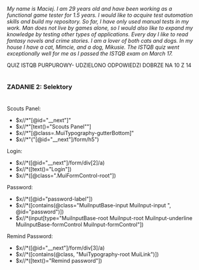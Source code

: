 
*My name is Maciej. I am 29 years old and have been working as a functional game tester for 1.5 years. I would like to acquire test automation skills and build my repository. So far, I have only used manual tests in my work. Man does not live by games alone, so I would also like to expand my knowledge by testing other types of applications.
Every day I like to read fantasy novels and crime stories. I am a lover of both cats and dogs. In my house I have a cat, Mimcie, and a dog, Mikusie.
The ISTQB quiz went exceptionally well for me as I passed the ISTQB exam on March 17.*


QUIZ ISTQB PURPUROWY- UDZIELONO ODPOWIEDZI DOBRZE NA 10 Z 14

# <h3>ZADANIE 2: Selektory
#
Scouts Panel:

* $x//*"[@id="__next"]"
* $x//*"[text()="Scouts Panel""]
* $x//*"[@class=.MuiTypography-gutterBottom]"
* $x//*"("[@id="__next"]/form/h5")

Login: 

* $x//*([@id="__next"]/form/div[2]/a)
* $x//*([text()="Login"])
* $x//*([@class=".MuiFormControl-root"])

Password:

* $x//*([@id="password-label"])
* $x//*([contains(@class="MuiInputBase-input MuiInput-input ", @id="password")])
* $x//*(input[type="MuiInputBase-root MuiInput-root MuiInput-underline MuiInputBase-formControl MuiInput-formControl"])	

Remind Password:

* $x//*([@id="__next"]/form/div[3]/a)
* $x//*([contains(@class, "MuiTypography-root MuiLink")]) 
* $x//*([text()="Remind password"])

